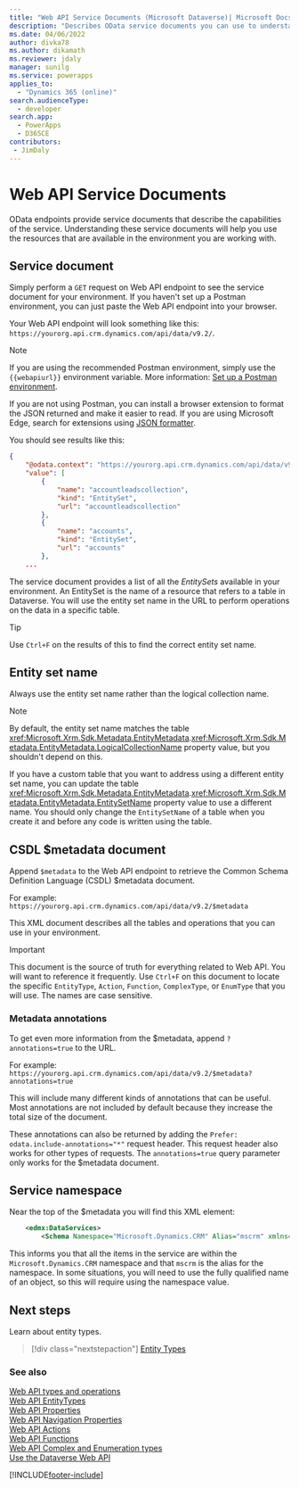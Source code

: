```yaml
---
title: "Web API Service Documents (Microsoft Dataverse)| Microsoft Docs"
description: "Describes OData service documents you can use to understand the Dataverse Web API capabilities available in your environment."
ms.date: 04/06/2022
author: divka78
ms.author: dikamath
ms.reviewer: jdaly
manager: sunilg
ms.service: powerapps
applies_to: 
  - "Dynamics 365 (online)" 
search.audienceType: 
  - developer
search.app: 
  - PowerApps
  - D365CE
contributors:
 - JimDaly
---
```

# Web API Service Documents

OData endpoints provide service documents that describe the capabilities of the service. Understanding these service documents will help you use the resources that are available in the environment you are working with.

## Service document

Simply perform a `GET` request on Web API endpoint to see the service document for your environment. If you haven't set up a Postman environment, you can just paste the Web API endpoint into your browser.

Your Web API endpoint will look something like this: `https://yourorg.api.crm.dynamics.com/api/data/v9.2/`.

> [!NOTE]
> If you are using the recommended Postman environment, simply use the `{{webapiurl}}` environment variable. More information: [Set up a Postman environment](setup-postman-environment.md).
>
> If you are not using Postman, you can install a browser extension to format the JSON returned and make it easier to read. If you are using Microsoft Edge, search for extensions using [JSON formatter](https://microsoftedge.microsoft.com/addons/search/JSON%20formatter).

You should see results like this:

```json
{
    "@odata.context": "https://yourorg.api.crm.dynamics.com/api/data/v9.2/$metadata",
    "value": [
        {
            "name": "accountleadscollection",
            "kind": "EntitySet",
            "url": "accountleadscollection"
        },
        {
            "name": "accounts",
            "kind": "EntitySet",
            "url": "accounts"
        },
    ...
```

The service document provides a list of all the *EntitySets* available in your environment. An EntitySet is the name of a resource that refers to a table in Dataverse. You will use the entity set name in the URL to perform operations on the data in a specific table.

> [!TIP]
> Use `Ctrl+F` on the results of this to find the correct entity set name.

## Entity set name

Always use the entity set name rather than the logical collection name.

> [!NOTE]
> By default, the entity set name matches the table <xref:Microsoft.Xrm.Sdk.Metadata.EntityMetadata>.<xref:Microsoft.Xrm.Sdk.Metadata.EntityMetadata.LogicalCollectionName> property value, but you shouldn't depend on this.

If you have a custom table that you want to address using a different entity set name, you can update the table <xref:Microsoft.Xrm.Sdk.Metadata.EntityMetadata>.<xref:Microsoft.Xrm.Sdk.Metadata.EntityMetadata.EntitySetName> property value to use a different name. You should only change the `EntitySetName` of a table when you create it and before any code is written using the table.

<a name="bkmk_csdl"></a>

## CSDL $metadata document

Append `$metadata` to the Web API endpoint to retrieve the Common Schema Definition Language (CSDL) $metadata document.

For example: `https://yourorg.api.crm.dynamics.com/api/data/v9.2/$metadata`

This XML document describes all the tables and operations that you can use in your environment.

> [!IMPORTANT]
> This document is the source of truth for everything related to Web API. You will want to reference it frequently. Use `Ctrl+F` on this document to locate the specific `EntityType`, `Action`, `Function`, `ComplexType`, or `EnumType` that you will use. The names are case sensitive.

### Metadata annotations

To get even more information from the $metadata, append `?annotations=true` to the URL.

For example: `https://yourorg.api.crm.dynamics.com/api/data/v9.2/$metadata?annotations=true`

This will include many different kinds of annotations that can be useful. Most annotations are not included by default because they increase the total size of the document.

These annotations can also be returned by adding the `Prefer: odata.include-annotations="*"` request header. This request header also works for other types of requests. The `annotations=true` query parameter only works for the $metadata document.

## Service namespace

Near the top of the $metadata you will find this XML element:

```xml
    <edmx:DataServices>
        <Schema Namespace="Microsoft.Dynamics.CRM" Alias="mscrm" xmlns="http://docs.oasis-open.org/odata/ns/edm">
```

This informs you that all the items in the service are within the `Microsoft.Dynamics.CRM` namespace and that `mscrm` is the alias for the namespace. In some situations, you will need to use the fully qualified name of an object, so this will require using the namespace value.


## Next steps

Learn about entity types.

> [!div class="nextstepaction"]
> [Entity Types](web-api-entitytypes.md)<br/>

### See also  

[Web API types and operations](web-api-types-operations.md)<br />
[Web API EntityTypes](web-api-entitytypes.md)<br />
[Web API Properties](web-api-properties.md)<br />
[Web API Navigation Properties](web-api-navigation-properties.md)<br />
[Web API Actions](web-api-actions.md)<br />
[Web API Functions](web-api-functions.md)<br />
[Web API Complex and Enumeration types](web-api-complex-enum-types.md)<br />
[Use the Dataverse Web API](overview.md)<br />


[!INCLUDE[footer-include](../../../includes/footer-banner.md)]
